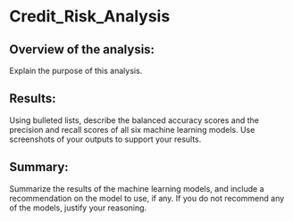 # Credit_Risk_Analysis

## Overview of the analysis: 
Explain the purpose of this analysis.





## Results: 
Using bulleted lists, describe the balanced accuracy scores and the precision and recall scores of all six machine learning models. Use screenshots of your outputs to support your results.





## Summary: 
Summarize the results of the machine learning models, and include a recommendation on the model to use, if any. If you do not recommend any of the models, justify your reasoning.

